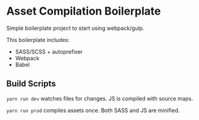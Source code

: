 # Asset Compilation Boilerplate
Simple boilerplate project to start using webpack/gulp.

This boilerplate includes:

- SASS/SCSS + autoprefixer
- Webpack
- Babel

## Build Scripts

`yarn run dev` watches files for changes. JS is compiled with source maps.

`yarn run prod` compiles assets once. Both SASS and JS are minified.
